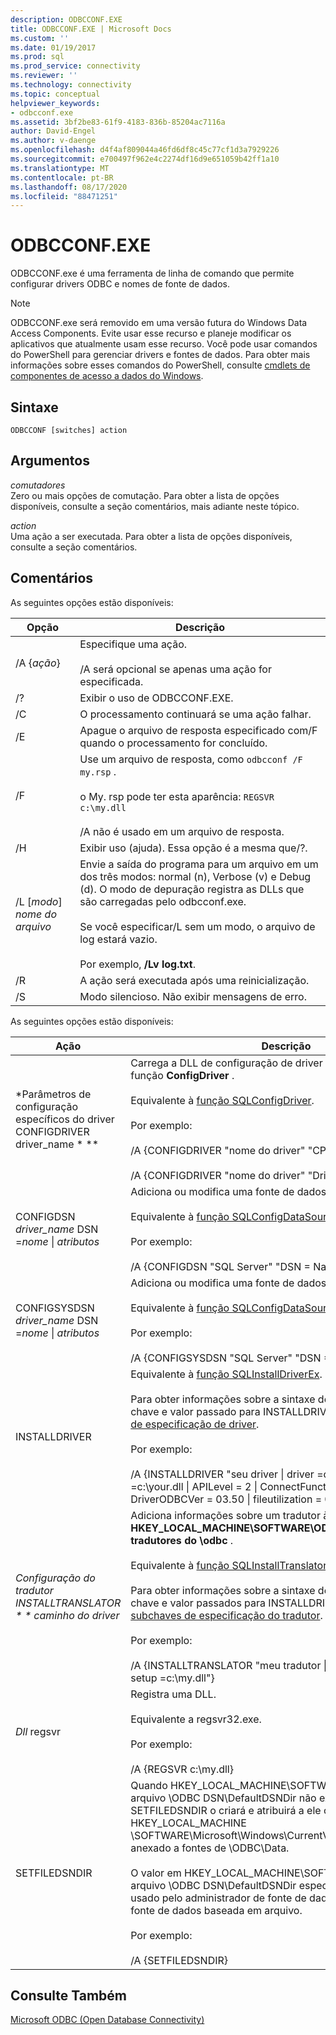 ```yaml
---
description: ODBCCONF.EXE
title: ODBCCONF.EXE | Microsoft Docs
ms.custom: ''
ms.date: 01/19/2017
ms.prod: sql
ms.prod_service: connectivity
ms.reviewer: ''
ms.technology: connectivity
ms.topic: conceptual
helpviewer_keywords:
- odbcconf.exe
ms.assetid: 3bf2be83-61f9-4183-836b-85204ac7116a
author: David-Engel
ms.author: v-daenge
ms.openlocfilehash: d4f4af809044a46fd6df8c45c77cf1d3a7929226
ms.sourcegitcommit: e700497f962e4c2274df16d9e651059b42ff1a10
ms.translationtype: MT
ms.contentlocale: pt-BR
ms.lasthandoff: 08/17/2020
ms.locfileid: "88471251"
---
```

# <a name="odbcconfexe"></a>ODBCCONF.EXE
ODBCCONF.exe é uma ferramenta de linha de comando que permite configurar drivers ODBC e nomes de fonte de dados.  
  
> [!NOTE]  
>  ODBCCONF.exe será removido em uma versão futura do Windows Data Access Components. Evite usar esse recurso e planeje modificar os aplicativos que atualmente usam esse recurso. Você pode usar comandos do PowerShell para gerenciar drivers e fontes de dados. Para obter mais informações sobre esses comandos do PowerShell, consulte [cmdlets de componentes de acesso a dados do Windows](/powershell/module/wdac).  
  
## <a name="syntax"></a>Sintaxe  
  
```console  
ODBCCONF [switches] action  
```  
  
## <a name="arguments"></a>Argumentos  
 *comutadores*  
 Zero ou mais opções de comutação. Para obter a lista de opções disponíveis, consulte a seção comentários, mais adiante neste tópico.  
  
 *action*  
 Uma ação a ser executada. Para obter a lista de opções disponíveis, consulte a seção comentários.  
  
## <a name="remarks"></a>Comentários  
 As seguintes opções estão disponíveis:  
  
|Opção|Descrição|  
|------------|-----------------|  
|/A {*ação*}|Especifique uma ação.<br /><br /> /A será opcional se apenas uma ação for especificada.|  
|/?|Exibir o uso de ODBCCONF.EXE.|  
|/C|O processamento continuará se uma ação falhar.|  
|/E|Apague o arquivo de resposta especificado com/F quando o processamento for concluído.|  
|/F|Use um arquivo de resposta, como `odbcconf /F my.rsp` .<br /><br /> o My. rsp pode ter esta aparência: `REGSVR c:\my.dll`<br /><br /> /A não é usado em um arquivo de resposta.|  
|/H|Exibir uso (ajuda). Essa opção é a mesma que/?.|  
|/L [*modo*] *nome do arquivo*|Envie a saída do programa para um arquivo em um dos três modos: normal (n), Verbose (v) e Debug (d). O modo de depuração registra as DLLs que são carregadas pelo odbcconf.exe.<br /><br /> Se você especificar/L sem um modo, o arquivo de log estará vazio.<br /><br /> Por exemplo, **/Lv log.txt**.|  
|/R|A ação será executada após uma reinicialização.|  
|/S|Modo silencioso. Não exibir mensagens de erro.|  
  
 As seguintes opções estão disponíveis:  
  
|Ação|Descrição|  
|------------|-----------------|  
|*Parâmetros de configuração específicos do driver CONFIGDRIVER driver_name * **|Carrega a DLL de configuração de driver apropriada e chama a função **ConfigDriver** .<br /><br /> Equivalente à [função SQLConfigDriver](../odbc/reference/syntax/sqlconfigdriver-function.md).<br /><br /> Por exemplo: <br /><br /> /A {CONFIGDRIVER "nome do driver" "CPTimeout = 60"}<br /><br /> /A {CONFIGDRIVER "nome do driver" "DriverODBCVer = 03.80"}|  
|CONFIGDSN *driver_name* DSN =*nome* &#124; *atributos*|Adiciona ou modifica uma fonte de dados do sistema.<br /><br /> Equivalente à [função SQLConfigDataSource](../odbc/reference/syntax/sqlconfigdatasource-function.md).<br /><br /> Por exemplo: <br /><br /> /A {CONFIGDSN "SQL Server" "DSN = Name &#124; Server = SRV"}|  
|CONFIGSYSDSN *driver_name* DSN =*nome* &#124; *atributos*|Adiciona ou modifica uma fonte de dados do sistema.<br /><br /> Equivalente à [função SQLConfigDataSource](../odbc/reference/syntax/sqlconfigdatasource-function.md).<br /><br /> Por exemplo: <br /><br /> /A {CONFIGSYSDSN "SQL Server" "DSN = Name &#124; Server = SRV"}|  
|INSTALLDRIVER|Equivalente à [função SQLInstallDriverEx](../odbc/reference/syntax/sqlinstalldriverex-function.md).<br /><br /> Para obter informações sobre a sintaxe de pares de palavras-chave e valor passado para INSTALLDRIVER, consulte [subchaves de especificação de driver](../odbc/reference/install/driver-specification-subkeys.md).<br /><br /> Por exemplo: <br /><br /> /A {INSTALLDRIVER "seu driver &#124; driver =c:\your.dll &#124; configuração =c:\your.dll &#124; APILevel = 2 &#124; ConnectFunctions = YYY &#124; DriverODBCVer = 03.50 &#124; fileutilization = 0 &#124; sqllevel = 1"}|  
|*Configuração do tradutor INSTALLTRANSLATOR * * caminho do driver*|Adiciona informações sobre um tradutor à chave de registro **HKEY_LOCAL_MACHINE\SOFTWARE\ODBC\ODBCINST.INI tradutores do \odbc** .<br /><br /> Equivalente à [função SQLInstallTranslatorEx](../odbc/reference/syntax/sqlinstalltranslatorex-function.md).<br /><br /> Para obter informações sobre a sintaxe de pares de palavras-chave e valor passados para INSTALLDRIVER, consulte [subchaves de especificação do tradutor](../odbc/reference/install/translator-specification-subkeys.md).<br /><br /> Por exemplo: <br /><br /> /A {INSTALLTRANSLATOR "meu tradutor &#124; Tradutor =c:\my.dll &#124; setup =c:\my.dll"}|  
|*Dll* regsvr|Registra uma DLL.<br /><br /> Equivalente a regsvr32.exe.<br /><br /> Por exemplo: <br /><br /> /A {REGSVR c:\my.dll}|  
|SETFILEDSNDIR|Quando HKEY_LOCAL_MACHINE\SOFTWARE\ODBC\ODBC.INI arquivo \ODBC DSN\DefaultDSNDir não existir, a ação SETFILEDSNDIR o criará e atribuirá a ele o valor em HKEY_LOCAL_MACHINE \SOFTWARE\Microsoft\Windows\CurrentVersion\CommonFilesDir, anexado a fontes de \ODBC\Data.<br /><br /> O valor em HKEY_LOCAL_MACHINE\SOFTWARE\ODBC\ODBC.INI arquivo \ODBC DSN\DefaultDSNDir especifica o local padrão usado pelo administrador de fonte de dados ODBC ao criar uma fonte de dados baseada em arquivo.<br /><br /> Por exemplo: <br /><br /> /A {SETFILEDSNDIR}|  
  
## <a name="see-also"></a>Consulte Também  
 [Microsoft ODBC (Open Database Connectivity)](../odbc/microsoft-open-database-connectivity-odbc.md)
